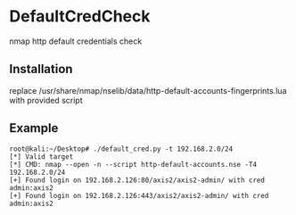 # DefaultCredCheck
nmap http default credentials check

## Installation
replace /usr/share/nmap/nselib/data/http-default-accounts-fingerprints.lua with provided script

## Example
```shell
root@kali:~/Desktop# ./default_cred.py -t 192.168.2.0/24
[*] Valid target
[*] CMD: nmap --open -n --script http-default-accounts.nse -T4 192.168.2.0/24
[+] Found login on 192.168.2.126:80/axis2/axis2-admin/ with cred admin:axis2
[+] Found login on 192.168.2.126:443/axis2/axis2-admin/ with cred admin:axis2
```
